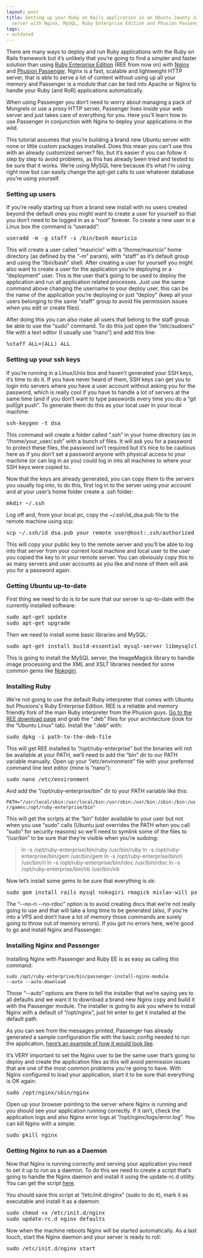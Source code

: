 ```yaml
---
layout: post
title: Setting up your Ruby on Rails application in an Ubuntu Jaunty Jackalope (9.04)
  server with Nginx, MySQL, Ruby Enterprise Edition and Phusion Passenger
tags:
- outdated
---
```

There are many ways to deploy and run Ruby applications with the Ruby on Rails framework but it’s unlikely that you’re going to find a simpler and faster solution than using <a href="http://rubyenterpriseedition.com/">Ruby Enterprise Edition</a> (REE from now on) with <a href="http://wiki.nginx.org/">Nginx</a> and <a href="http://www.modrails.com/">Phusion Passenger</a>. Nginx is a fast, scalable and lightweight HTTP server, that is able to serve a lot of content without using up all your memory and Passenger is a module that can be tied into Apache or Nginx to handle your Ruby (and RoR) applications automatically.

When using Passenger you don’t need to worry about managing a pack of Mongrels or use a proxy HTTP server, Passenger lives inside your web server and just takes care of everything for you. Here you’ll learn how to use Passenger in conjunction with Nginx to deploy your applications in the wild.

This tutorial assumes that you’re building a brand new Ubuntu server with none or little custom packages installed. Does this mean you can’t use this with an already customized server? No, but it’s easier if you can follow it step by step to avoid problems, as this has already been tried and tested to be sure that it works. We’re using MySQL here because it’s what I’m using right now but can easily change the apt-get calls to use whatever database you’re using yourself.

<!--more-->

<h3>Setting up users</h3>

If you’re really starting up from a brand new install with no users created beyond the default ones you might want to create a user for yourself so that you don’t need to be logged in as a “root” forever. To create a new user in a Linux box the command is “useradd”:

<pre class="brush:shell">useradd -m -g staff -s /bin/bash mauricio</pre>

This will create a user called “mauricio” with a “/home/mauricio” home directory (as defined by the “-m” param), with “staff” as it’s default group and using  the “/bin/bash” shell. After creating a user for yourself you might also want to create a user for the application you’re deploying or a “deployment” user. This is the user that’s going to be used to deploy the application and run all application related processes. Just use the same command above changing the username to your deploy user, this can be the name of the application you’re deploying or just “deploy” (keep all your users belonging to the same "staff" group to avoid file permission issues when you edit or create files).

After doing this you can also make all users that belong to the staff group be able to use the “sudo” command. To do this just open the “/etc/sudoers” file with a text editor (I usually use “nano”) and add this line:

<pre class="brush:plain">%staff ALL=(ALL) ALL</pre>

<h3>Setting up your ssh keys</h3>

If you’re running in a Linux/Unix box and haven’t generated your SSH keys, it’s time to do it. If you have never heard of them, SSH keys can get you to login into servers where you have a user account without asking you for the password, which is really cool if you have to handle a lot of servers at the same time (and if you don’t want to type passwords every time you do a “git pull|git push”. To generate them do this as your local user in your local machine:

<pre class="brush:plain">ssh-keygen -t dsa</pre>

This command will create a folder called “.ssh” in your home directory (as in “/home/your_user/.ssh” with a bunch of files. It will ask you for a password to protect these files,  the password isn’t required but it’s nice to be cautious here as if you don’t set a password anyone with physical access to your machine (or can log in as you) could log in into all machines to where your SSH keys were copied to.

Now that the keys are already generated, you can copy them to the servers you usually log into, to do this, first log in to the server using  your account and at your user’s home folder create a .ssh folder:

<pre class="brush:plain">mkdir ~/.ssh</pre>

Log off and, from your local pc, copy the ~/.ssh/id_dsa.pub file to the remote machine using scp:

<pre class="brush:plain">scp ~/.ssh/id_dsa.pub your_remote_user@host:.ssh/authorized_keys2</pre>

This will copy your public key to the remote server and you’ll be able to log into that server from your current local machine and local user to the user you copied the key to in your remote server. You can obviously copy this to as many servers and user accounts as you like and none of them will ask you for a password again.

<h3>Getting Ubuntu up-to-date</h3>

First thing we need to do is to be sure that our server is up-to-date with the currently installed software:

<pre class="brush:plain">sudo apt-get update
sudo apt-get upgrade</pre>

Then we need to install some basic libraries and MySQL:

<pre class="brush:plain">sudo apt-get install build-essential mysql-server libmysqlclient15-dev libmagickcore-dev imagemagick  libpcre3 libfcgi-dev libfcgi0ldbl libxml2-dev libxslt1-dev -y</pre>

This is going to install the MySQL server, the ImageMagick library to handle image processing and the XML and XSLT libraries needed for some common gems like <a href="http://nokogiri.rubyforge.org/nokogiri/">Nokogiri</a>.

<h3>Installing Ruby</h3>

We’re not going to use the default Ruby interpreter that comes with Ubuntu but Phusions's Ruby Enterprise Edition. REE is a reliable and memory friendly fork of the main Ruby interpreter from the Phusion guys. <a href="http://www.rubyenterpriseedition.com/download.html">Go to the REE download page</a> and grab the “.deb” files for your architecture (look for the “Ubuntu Linux” tab). Install the “.deb” with:

<pre class="brush:plain">sudo dpkg -i path-to-the-deb-file</pre>

This will get REE installed to “/opt/ruby-enterprise” but the binaries will not be available at your PATH, we’ll need to add the “bin” dir to our PATH variable manually. Open up your “/etc/environment” file with your preferred command line text editor (mine is “nano”):

<pre class="brush:plain">sudo nano /etc/environment</pre>

And add the “/opt/ruby-enterprise/bin” dir to your PATH variable like this:

<code>PATH="/usr/local/sbin:/usr/local/bin:/usr/sbin:/usr/bin:/sbin:/bin:/usr/games:/opt/ruby-enterprise/bin"</code>

This will get the scripts at the “bin” folder available to your user but not when you use “sudo” calls (Ubuntu just overrides the PATH when you call “sudo” for security reasons) so we’ll need to symlink some of the files to “/usr/bin” to be sure that they’re visible when you’re sudoing:

<blockquote>ln -s /opt/ruby-enterprise/bin/ruby     /usr/bin/ruby
ln -s /opt/ruby-enterprise/bin/gem     /usr/bin/gem
ln -s /opt/ruby-enterprise/bin/ri          /usr/bin/ri
ln -s /opt/ruby-enterprise/bin/rdoc     /usr/bin/rdoc
ln -s /opt/ruby-enterprise/bin/irb        /usr/bin/irb</blockquote>

Now let’s install some gems to be sure that everything is ok:

<pre class="brush:plain">sudo gem install rails mysql nokogiri rmagick mislav-will_paginate --no-ri --no-rdoc</pre>

The “--no-ri --no-rdoc” option is to avoid creating docs that we’re not really going to use and that will take a long time to be generated (also, if you’re into a VPS and don’t have a lot of memory those commands are surely going to throw out of memory errors). If you got no errors here, we’re good to go and install Nginx and Passenger.

<h3>Installing Nginx and Passenger</h3>

Installing Nginx with Passenger and Ruby EE is as easy as calling this command:

<code>sudo /opt/ruby-enterprise/bin/passenger-install-nginx-module --auto --auto-download</code>

Those “--auto” options are there to tell the installer that we’re saying yes to all defaults and we want it to download a brand new Nginx copy and build it with the Passenger module.  The installer is going to ask you where to install Nginx with a default of “/opt/nginx”,  just hit enter to get it installed at the default path.

As you can see from the messages printed, Passenger has already generated a sample configuration file with the basic config needed to run the application,  <a href="http://gist.github.com/126659">here’s an example of how it would look like</a>.

It’s VERY important to set the Nginx user to be the same user that’s going to deploy and create the application files as this will avoid permission issues that are one of the most common problems you're going to have. With Nginx configured to load your application, start it to be sure that everything is OK again:

<pre class="brush:plain">sudo /opt/nginx/sbin/nginx</pre>

Open up your browser pointing to the server where Nginx is running and you should see your application running correctly. If it isn’t, check the application logs and also Nginx error logs at “/opt/nginx/logs/error.log”. You can kill Nginx with a simple:

<pre class="brush:plain">sudo pkill nginx</pre>

<h3>Getting Nginx to run as a Daemon</h3>

Now that Nginx is running correctly and serving your application you need to set it up to run as a daemon. To do this we need to create a script that’s going to handle the Nginx daemon and install it using the update-rc.d utility. You can get the script <a href="http://gist.github.com/126656">here</a>.

You should save this script at “/etc/init.d/nginx” (sudo to do it), mark it as executable and install it as a daemon:

<pre class="brush:plain">sudo chmod +x /etc/init.d/nginx
sudo update-rc.d nginx defaults</pre>

Now when the machine reboots Nginx will be started automatically. As a last touch, start the Nginx daemon and your server is ready to roll:

<pre class="brush:plain">sudo /etc/init.d/nginx start</pre>
